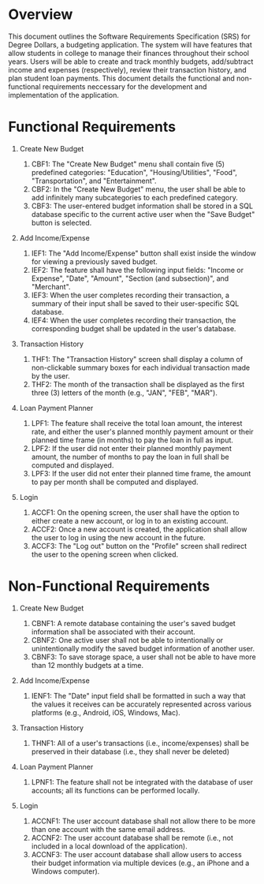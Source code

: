 # Overview

This document outlines the Software Requirements Specification (SRS) for Degree Dollars, a budgeting application. The system will have features that allow students in college to manage their finances throughout their school years. Users will be able to create and track monthly budgets, add/subtract income and expenses (respectively), review their transaction history, and plan student loan payments. This document details the functional and non-functional requirements neccessary for the development and implementation of the application.

# Functional Requirements
1. Create New Budget
    1. CBF1: The "Create New Budget" menu shall contain five (5) predefined categories: "Education", "Housing/Utilities", "Food", "Transportation", and "Entertainment".
    2. CBF2: In the "Create New Budget" menu, the user shall be able to add infinitely many subcategories to each predefined category. 
    3. CBF3: The user-entered budget information shall be stored in a SQL database specific to the current active user when the "Save Budget" button is selected.

2. Add Income/Expense
    1. IEF1: The "Add Income/Expense" button shall exist inside the window for viewing a previously saved budget.
    2. IEF2: The feature shall have the following input fields: "Income or Expense", "Date", "Amount", "Section (and subsection)", and "Merchant".
    3. IEF3: When the user completes recording their transaction, a summary of their input shall be saved to their user-specific SQL database.
    4. IEF4: When the user completes recording their transaction, the corresponding budget shall be updated in the user's database.

3. Transaction History
    1. THF1: The "Transaction History" screen shall display a column of non-clickable summary boxes for each individual transaction made by the user.
    2. THF2: The month of the transaction shall be displayed as the first three (3) letters of the month (e.g., "JAN", "FEB", "MAR").

4. Loan Payment Planner
    1. LPF1: The feature shall receive the total loan amount, the interest rate, and either the user's planned monthly payment amount or their planned time frame (in months) to pay the loan in full as input.
    2. LPF2: If the user did not enter their planned monthly payment amount, the number of months to pay the loan in full shall be computed and displayed.
    3. LPF3: If the user did not enter their planned time frame, the amount to pay per month shall be computed and displayed.

5. Login
    1. ACCF1: On the opening screen, the user shall have the option to either create a new account, or log in to an existing account.
    2. ACCF2: Once a new account is created, the application shall allow the user to log in using the new account in the future.
    3. ACCF3: The "Log out" button on the "Profile" screen shall redirect the user to the opening screen when clicked.

# Non-Functional Requirements
1. Create New Budget
    1. CBNF1: A remote database containing the user's saved budget information shall be associated with their account.
    2. CBNF2: One active user shall not be able to intentionally or unintentionally modify the saved budget information of another user.
    3. CBNF3: To save storage space, a user shall not be able to have more than 12 monthly budgets at a time.

2. Add Income/Expense
    1. IENF1: The "Date" input field shall be formatted in such a way that the values it receives can be accurately represented across various platforms (e.g., Android, iOS, Windows, Mac).

3. Transaction History
    1. THNF1: All of a user's transactions (i.e., income/expenses) shall be preserved in their database (i.e., they shall never be deleted)

5. Loan Payment Planner
    1. LPNF1: The feature shall not be integrated with the database of user accounts; all its functions can be performed locally.

6. Login
    1. ACCNF1: The user account database shall not allow there to be more than one account with the same email address.
    2. ACCNF2: The user account database shall be remote (i.e., not included in a local download of the application).
    3. ACCNF3: The user account database shall allow users to access their budget information via multiple devices (e.g., an iPhone and a Windows computer).

